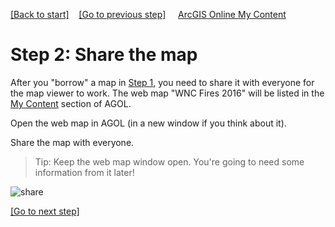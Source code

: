 [[Back to start]](github.md)&nbsp;&nbsp;&nbsp;&nbsp;[[Go to previous step]](GitHub_step1.md)
&nbsp;&nbsp;&nbsp;&nbsp;[ArcGIS Online My Content](http://www.arcgis.com/home/content.html)

# Step 2: Share the map

After you "borrow" a map in [Step 1](GitHub_step1.md), you need to share it with everyone for the map viewer to work. The web map "WNC Fires 2016" will be listed in the [My Content](http://www.arcgis.com/home/content.html) section of AGOL.

Open the web map in AGOL (in a new window if you think about it).

Share the map with everyone.

> Tip: Keep the web map window open. You're going to need some information from it later!

![share](https://docs.google.com/uc?id=0BykF_bN9fsvITHBReHBleFI4SHc)

[[Go to next step]](GitHub_step3.md)
